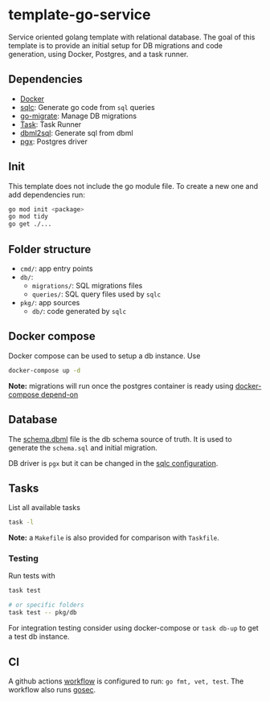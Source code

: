 # template-go-service
Service oriented golang template with relational database.
The goal of this template is to provide an initial setup for DB migrations and code generation,
using Docker, Postgres, and a task runner.

## Dependencies
- [Docker](https://docker.com)
- [sqlc](https://github.com/kyleconroy/sqlc): Generate go code from `sql` queries
- [go-migrate](https://github.com/golang-migrate/migrate): Manage DB migrations
- [Task](https://taskfile.dev): Task Runner
- [dbml2sql](https://www.dbml.org/cli/): Generate sql from dbml
- [pgx](https://github.com/jackc/pgx): Postgres driver

## Init
This template does not include the go module file. To create a new one and add dependencies run:
```sh
go mod init <package>
go mod tidy
go get ./...
```

## Folder structure
- `cmd/`: app entry points
- `db/`:
  - `migrations/`: SQL migrations files
  - `queries/`: SQL query files used by `sqlc`
- `pkg/`: app sources
  - `db/`: code generated by `sqlc`

## Docker compose
Docker compose can be used to setup a db instance. Use
```sh
docker-compose up -d
```
**Note:** migrations will run once the postgres container is ready using [docker-compose depend-on](https://docs.docker.com/compose/startup-order/)

## Database
The [schema.dbml](./db/schema.dbml) file is the db schema source of truth.
It is used to generate the `schema.sql` and initial migration.

DB driver is `pgx` but it can be changed in the [sqlc configuration](./sqlc.yaml).

## Tasks
List all available tasks
```sh
task -l
```
**Note:** a `Makefile` is also provided for comparison with `Taskfile`.
### Testing
Run tests with
```sh
task test

# or specific folders
task test -- pkg/db
```
For integration testing consider using docker-compose or `task db-up` to get a test db instance.

## CI
A github actions [workflow](./.github/workflows/ci.yml) is configured to run: `go fmt, vet, test`.
The workflow also runs [gosec](https://github.com/securego/gosec).
